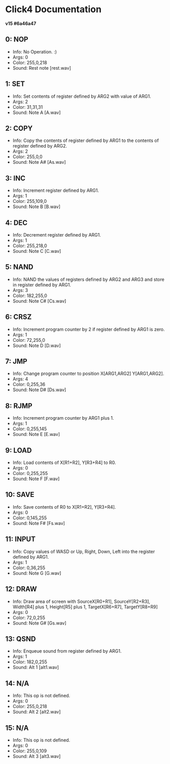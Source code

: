 # Click4 Documentation

__v15 #6a46a47__

## 0: NOP

* Info: No Operation. :)
* Args: 0
* Color: 255,0,218
* Sound: Rest note [rest.wav]

## 1: SET

* Info: Set contents of register defined by ARG2 with value of ARG1.
* Args: 2
* Color: 31,31,31
* Sound: Note A [A.wav]

## 2: COPY

* Info: Copy the contents of register defined by ARG1 to the contents of register defined by ARG2.
* Args: 2
* Color: 255,0,0
* Sound: Note A# [As.wav]

## 3: INC

* Info: Increment register defined by ARG1.
* Args: 1
* Color: 255,109,0
* Sound: Note B [B.wav]

## 4: DEC

* Info: Decrement register defined by ARG1.
* Args: 1
* Color: 255,218,0
* Sound: Note C [C.wav]

## 5: NAND

* Info: NAND the values of registers defined by ARG2 and ARG3 and store in register defined by ARG1.
* Args: 3
* Color: 182,255,0
* Sound: Note C# [Cs.wav]

## 6: CRSZ

* Info: Increment program counter by 2 if register defined by ARG1 is zero.
* Args: 1
* Color: 72,255,0
* Sound: Note D [D.wav]

## 7: JMP

* Info: Change program counter to position X[ARG1,ARG2] Y[ARG1,ARG2].
* Args: 4
* Color: 0,255,36
* Sound: Note D# [Ds.wav]

## 8: RJMP

* Info: Increment program counter by ARG1 plus 1.
* Args: 1
* Color: 0,255,145
* Sound: Note E [E.wav]

## 9: LOAD

* Info: Load contents of X[R1+R2], Y[R3+R4] to R0.
* Args: 0
* Color: 0,255,255
* Sound: Note F [F.wav]

## 10: SAVE

* Info: Save contents of R0 to X[R1+R2], Y[R3+R4].
* Args: 0
* Color: 0,145,255
* Sound: Note F# [Fs.wav]

## 11: INPUT

* Info: Copy values of WASD or Up, Right, Down, Left into the register defined by ARG1.
* Args: 1
* Color: 0,36,255
* Sound: Note G [G.wav]

## 12: DRAW

* Info: Draw area of screen with SourceX[R0+R1], SourceY[R2+R3], Width[R4] plus 1, Height[R5] plus 1, TargetX[R6+R7], TargetY[R8+R9]
* Args: 0
* Color: 72,0,255
* Sound: Note G# [Gs.wav]

## 13: QSND

* Info: Enqueue sound from register defined by ARG1.
* Args: 1
* Color: 182,0,255
* Sound: Alt 1 [alt1.wav]

## 14: N/A

* Info: This op is not defined.
* Args: 0
* Color: 255,0,218
* Sound: Alt 2 [alt2.wav]

## 15: N/A

* Info: This op is not defined.
* Args: 0
* Color: 255,0,109
* Sound: Alt 3 [alt3.wav]


